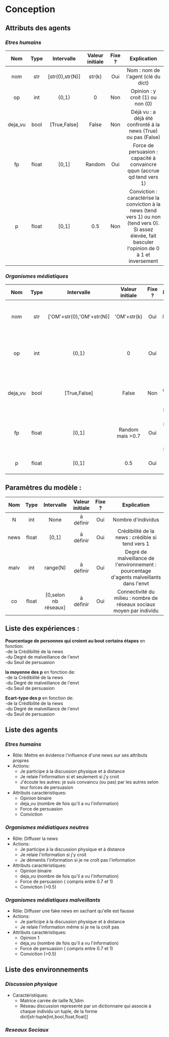 # Conception
## Attributs des agents
### _Etres humains_

|Nom    |Type   |Intervalle     |Valeur initiale  | Fixe ?    |Explication|
|:-----:|:-----:|:-------------:|:---------------:|:---------:|:---------:|
|nom    |str    |[str(0),str(N)]|str(k)           |Oui        |Nom : nom de l'agent (clé du dict)|
|op     |int    |{0,1}          |0                |Non        |Opinion : y croit (1) ou non (0)|
|deja_vu|bool   |[True,False]   |False            |Non        |Déjà vu : a déjà été confronté à la news (True) ou pas (False)|
|fp     |float  |[0,1]          |Random           |Oui        |Force de persuasion : capacité à convaincre qqun (accrue qd tend vers 1)|
|p      |float  |[0,1]          |0.5              |Non        |Conviction : caractérise la conviction à la news (tend vers 1) ou non (tend vers 0). Si assez élevée, fait basculer l'opinion de 0 à 1 et inversement|

### _Organismes médiatiques_
|Nom    |Type   |Intervalle               |Valeur initiale  | Fixe ?    |Explication|
|:-----:|:-----:|:-----------------------:|:---------------:|:---------:|:---------:|
|nom    |str    |['OM'+str(0),'OM'+str(N)]|'OM'+str(k)      |Oui        |Nom : nom de l'organisme (clé du dict)|
|op     |int    |{0,1}                    |0                |Oui        |Opinion : relaie une info ssi il l'estime correcte (1)|
|deja_vu|bool   |[True,False]             |False            |Non        |Déjà vu : a déjà été confronté à la news (True) ou pas (False)|
|fp     |float  |[0,1]                    |Random mais >0.7 |Oui        |Force de persuasion : accrue car organisme médiatique|
|p      |float  |[0,1]                    |0.5              |Oui        |Conviction : 0.5 car neutre|

## Paramètres du modèle :

|Nom    |Type   |Intervalle   |Valeur initiale  | Fixe ?    |Explication|
|:-----:|:-----:|:-----------:|:---------------:|:---------:|:---------:|
|N      |int    |None         |à définir        |Oui        |Nombre d'individus|
|news   |float  |[0,1]        |à définir        |Oui        |Crédibilité de la news : crédible si tend vers 1|
|malv   |int    |range(N)     |à définir        |Oui        |Degré de malveillance de l'environnement : pourcentage d'agents malveillants dans l'envt|
|co     |float  |[0,selon nb réseaux]|à définir |Oui        |Connectivité du milieu : nombre de réseaux sociaux moyen par individu|

## Liste des expériences :

**Pourcentage de personnes qui croient au bout certains étapes** en fonction:  
-de la Crédibilité de la news  
-du Degré de malveillance de l'envt  
-du Seuil de persuasion  

**la moyenne des p** en fonction de:  
-de la Crédibilité de la news  
-du Degré de malveillance de l'envt  
-du Seuil de persuasion  

**Ecart-type des p** en fonction de:  
-de la Crédibilité de la news  
-du Degré de malveillance de l'envt  
-du Seuil de persuasion  


## Liste des agents   

### _Etres humains_   
* Rôle: Mettre en évidence l'influence d'une news sur ses attributs propres      
* Actions: 
   - Je participe à la discussion physique et à distance   
   - Je relaie l'information si et seulement si j'y croit   
   - J'écoute les autres: je suis convaincu (ou pas) par les autres selon leur forces de persuasion   
* Attributs caractéristiques:   
   - Opinion binaire   
   - deja_vu (nombre de fois qu'il a vu l'information)   
   - Force de persuasion     
   - Conviction   
                                
### _Organismes médiatiques neutres_   
* Rôle: Diffuser la news    
* Actions:  
   - Je participe à la discussion physique et à distance   
   - Je relaie l'information si j'y croit   
   - Je démentis l'information si je ne croît pas l'information   
* Attributs caractéristiques: 
   - Opinion binaire   
   - deja_vu (nombre de fois qu'il a vu l'information)   
   - Force de persuasion ( compris entre 0.7 et 1)      
   - Conviction (>0.5) 

   
### _Organismes médiatiques malveillants_   
* Rôle: Diffuser une fake news en sachant qu'elle est fausse    
* Actions:  
   - Je participe à la discussion physique et à distance   
   - Je relaie l'information même si je ne la croît pas   
* Attributs caractéristiques: 
   - Opinion 1   
   - deja_vu (nombre de fois qu'il a vu l'information)   
   - Force de persuasion ( compris entre 0.7 et 1)      
   - Conviction (>0.5)   
   
## Liste des environnements   
### _Discussion physique_
* Caractéristiques:
   - Matrice carrée de taille N_1dim
   - Réseau discussion representé par un dictionnaire qui associe à chaque individu un tuple, de la forme   
      dict[str:tuple[int,bool,float,float]]
   
### _Reseaux Sociaux_   
